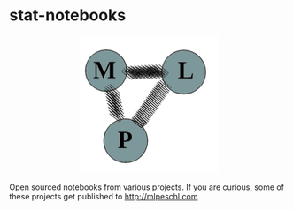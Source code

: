 # stat-notebooks

<p align="center">
  <img width="250" height="250" src="https://github.com/mlpeschl/mlpeschl.github.io/blob/main/images/icon_hu6a98d456223992a97ada131f146ee6ab_65108_512x512_fill_lanczos_center_2.png">
</p>

Open sourced notebooks from various projects. If you are curious, some of these projects get published to <http://mlpeschl.com>

